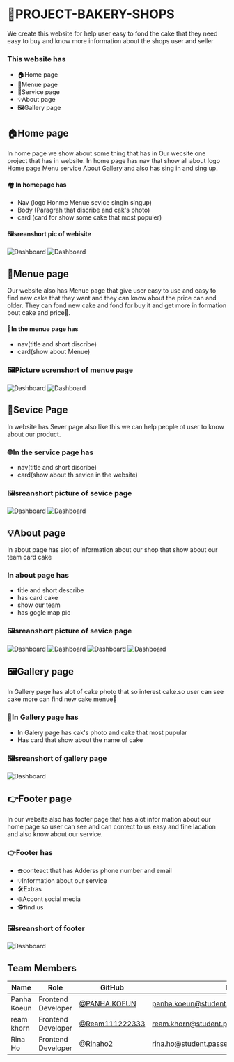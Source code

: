 # 🏪PROJECT-BAKERY-SHOPS
We create this website for help user easy to fond the cake that they need easy to buy and know more information about the shops user and seller 

### This website has 

- 🏠Home page 
  <!-- - Nav
  - body 
  - card -->
- 🍰Menue page
  <!-- - Nav(title)
  - card Menue -->
- 💼Service page
- 💡About page 
- 🖼️Gallery page

## 🏠Home page
In home page we show about some thing that has in Our wecsite one project that has in website. In home page has nav ​​​that show all about logo Home page Menu service About Gallery and also has sing in and sing up.
#### 🏘️ In homepage has 
- Nav (logo Honme Menue sevice singin singup)
- Body (Paragrah that discribe and cak's photo)
- card (card for show some cake that most populer)

#### 🖼️sreanshort pic of webisite
![Dashboard](./pic.jpg)
![Dashboard](./photo9.jpg)

## 🍰Menue page
Our website also has Menue page that give user easy to use and easy to find new cake that they want and they can know about the price can and older. They can fond new cake and fond for buy it and get more in formation bout cake and price🤑.
#### 🍩In the menue page has 
- nav(title and short discribe)
- card(show about Menue)
### 🖼️Picture screnshort of menue page
![Dashboard](./menue.jpg.png)
![Dashboard](./menue2.jpg.png)

## 💼Sevice Page 
In website has Sever page also like this we can help people ot user to know about our product.
### 🌐In the service page has
- nav(title and short discribe)
- card(show about th sevice in the website)
### 🖼️sreanshort picture of sevice page
![Dashboard](./image.png)
![Dashboard](./image_copy.png)

## 💡About page
In about page has alot of information about our shop that show about our team card cake
### In about page has
- title and short describe
- has card cake
- show our team 
- has gogle map pic
 ###  🖼️sreanshort picture of sevice page
![Dashboard](./about1.jpg)
![Dashboard](./about2.jpg)
![Dashboard](./about3.jpg)
![Dashboard](./about4.jpg)
## 🖼️Gallery page 
In Gallery page has alot of cake photo that so interest cake.so user can see cake more can find new cake menue🍩
### 🍰In Gallery page has 
- In Galery page has cak's photo and cake that most pupular
- Has card that show about the name of cake 
### 🖼️sreanshort of gallery page 
![Dashboard](./gallary.jpg)

## 👉Footer page 
In our website also has footer page that has alot infor mation about our home page so user can see and can contect to us easy and fine lacation and also know about our service.
### 👉Footer has 
- ☎️conteact that has Adderss phone number and email
- 💡Information about our service 
- 🛠️Extras 
- 🌐Accont social media 
- 🕵️find us 
### 🖼️sreanshort of footer
![Dashboard](./footer.jpg)

<!-- ## 👥 Contributors

![Dashboard](./nha.jpg)
![Dashboard](./ream.jpg)
![Dashboard](./mona.jpg) -->

## Team Members 

| Name | Role | GitHub | Email |
|------|------|--------|-------|
| Panha Koeun | Frontend Developer | [@PANHA.KOEUN](https://github.com/Chhitchhanut) | panha.koeun@student.passerellesnumeriques.org |
| ream khorn | Frontend Developer | [@Ream111222333](https://github.com/HutSreypov) | ream.khorn@student.passerellesnumeriques.org |
| Rina Ho | Frontend Developer | [@Rinaho2](https://github.com/LEKSINAT) | rina.ho@student.passerellesnumeriques.org |


